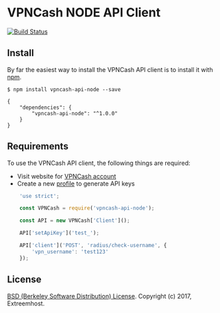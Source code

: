 # VPNCash NODE API Client
[![Build Status](https://travis-ci.org/FabriceDelahaij/vpncash-api-node.svg?branch=master)](https://travis-ci.org/FabriceDelahaij/vpncash-api-node)

## Install

By far the easiest way to install the VPNCash API client is to install it with [npm](https://npmjs.org/).

    $ npm install vpncash-api-node --save

    {
        "dependencies": {
            "vpncash-api-node": "^1.0.0"
        }
    }


## Requirements ##
To use the VPNCash API client, the following things are required:

+ Visit website for [VPNCash account](https://vpncash.com)
+ Create a new [profile](http://www.vpncash.com/api-access) to generate API keys

```javascript
	'use strict';

	const VPNCash = require('vpncash-api-node');

	const API = new VPNCash['Client']();

	API['setApiKey']('test_');

	API['client']('POST', 'radius/check-username', {
		'vpn_username': 'test123'
	});

```

## License
[BSD (Berkeley Software Distribution) License](https://opensource.org/licenses/bsd-license.php). Copyright (c) 2017, Extreemhost.
